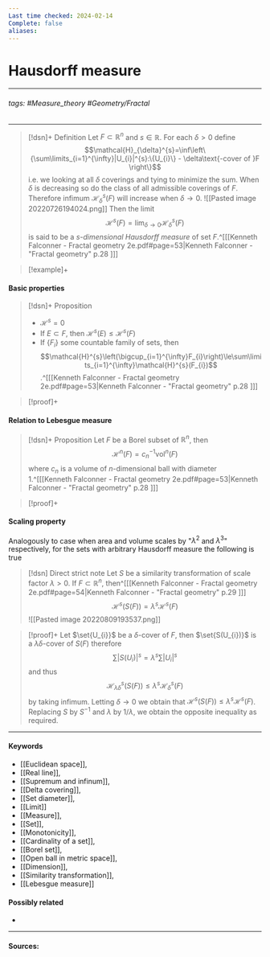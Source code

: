 ```yaml
---
Last time checked: 2024-02-14
Complete: false
aliases:
---
```

# Hausdorff measure
***
###### tags: #Measure_theory #Geometry/Fractal 
***
>[!dsn]+ Definition
>Let $F\subset\mathbb{R}^{n}$ and $s\in\mathbb{R}$. For each $\delta>0$ define
>$$\mathcal{H}_{\delta}^{s}=\inf\left\{\sum\limits_{i=1}^{\infty}|U_{i}|^{s}:\{U_{i}\} - \delta\text{-cover of }F \right\}$$
>i.e. we looking at all $\delta$ coverings and tying to minimize the sum. When $\delta$ is decreasing so do the class of all admissible coverings of $F$. Therefore infimum $\mathcal{H}_{\delta}^{s}(F)$ will increase when $\delta\to0$. 
>![[Pasted image 20220726194024.png]]
>Then the limit 
>$$\mathcal{H}^{s}(F)=\lim_{\delta\to0}\mathcal{H}_{\delta}^{s}(F)$$
>is said to be a $s$*-dimensional Hausdorff measure* of set $F$.^[[[Kenneth Falconner - Fractal geometry 2e.pdf#page=53|Kenneth Falconner - "Fractal geometry" p.28 ]]]

>[!example]+
>

#### Basic properties
>[!dsn]+ Proposition
>- $\mathcal{H}^{s}=0$
>- If $E\subset F$, then $\mathcal{H}^{s}(E)\le\mathcal{H}^{s}(F)$
>- If $\{F_{i}\}$ some countable family of sets, then
>  $$\mathcal{H}^{s}\left(\bigcup_{i=1}^{\infty}F_{i}\right)\le\sum\limits_{i=1}^{\infty}\mathcal{H}^{s}(F_{i})$$
>  .^[[[Kenneth Falconner - Fractal geometry 2e.pdf#page=53|Kenneth Falconner - "Fractal geometry" p.28 ]]]

>[!proof]+
>

#### Relation to Lebesgue measure
>[!dsn]+ Proposition
>Let $F$ be a Borel subset of $\mathbb{R}^{n}$, then
>$$\mathcal{H}^{n}(F)=c_{n}^{-1}\text{vol}^{n}(F)$$
>where $c_{n}$ is a volume of $n$-dimensional ball with diameter $1$.^[[[Kenneth Falconner - Fractal geometry 2e.pdf#page=53|Kenneth Falconner - "Fractal geometry" p.28 ]]]

>[!proof]+
>

#### Scaling property
Analogously to case when area and volume scales by "$\lambda^{2}$ and $\lambda^{3}$" respectively, for the sets with arbitrary Hausdorff measure the following is true
>[!dsn] Direct strict note
>Let $S$ be a similarity transformation of scale factor $\lambda>0$. If $F\subset\mathbb{R}^{n}$, then^[[[Kenneth Falconner - Fractal geometry 2e.pdf#page=54|Kenneth Falconner - "Fractal geometry" p.29 ]]]
>$$\mathcal{H}^{s}(S(F))=\lambda^{s}\mathcal{H}^{s}(F)$$
>![[Pasted image 20220809193537.png]]

>[!proof]+
>Let $\set{U_{i}}$ be a $\delta$-cover of $F$, then $\set{S(U_{i})}$ is a $\lambda\delta$-cover of $S(F)$ therefore
>$$\sum|S(U_{i})|^{s}=\lambda^{s}\sum|U_{i}|^{s}$$
>and thus
>$$\mathcal{H}_{\lambda\delta}^{s}(S(F))\le\lambda^{s}\mathcal{H}_{\delta}^{s}(F)$$
>by taking infimum. Letting $\delta\to0$ we obtain that $\mathcal{H}^{s}(S(F))\le\lambda^{s}\mathcal{H}^{s}(F)$. Replacing $S$ by $S^{-1}$ and $\lambda$ by $1/\lambda$, we obtain the opposite inequality as required.
***
#### Keywords
- [[Euclidean space]],
- [[Real line]],
- [[Supremum and infinum]],
- [[Delta covering]],
- [[Set diameter]],
- [[Limit]]
- [[Measure]],
- [[Set]],
- [[Monotonicity]],
- [[Cardinality of a set]],
- [[Borel set]],
- [[Open ball in metric space]],
- [[Dimension]],
- [[Similarity transformation]],
- [[Lebesgue measure]]
#### Possibly related
- 
***
#### Sources: